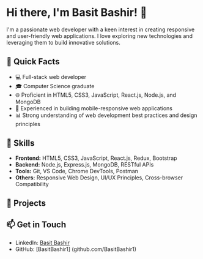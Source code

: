 # Hi there, I'm Basit Bashir! 👋

I'm a passionate web developer with a keen interest in creating responsive and user-friendly web applications.
I love exploring new technologies and leveraging them to build innovative solutions. 

## 🚀 Quick Facts

- 💻 Full-stack web developer
- 🎓 Computer Science graduate
- 🌐 Proficient in HTML5, CSS3, JavaScript, React.js, Node.js, and MongoDB
- 📱 Experienced in building mobile-responsive web applications
- 📊 Strong understanding of web development best practices and design principles

## 🔧 Skills

- **Frontend:** HTML5, CSS3, JavaScript, React.js, Redux, Bootstrap
- **Backend:** Node.js, Express.js, MongoDB, RESTful APIs
- **Tools:** Git, VS Code, Chrome DevTools, Postman
- **Others:** Responsive Web Design, UI/UX Principles, Cross-browser Compatibility

## 📂 Projects



## 📫 Get in Touch

- LinkedIn: [Basit Bashir](https://www.linkedin.com/in/basit-bashir)
- GitHub: [BasitBashir1] (github.com/BasitBashir1)
